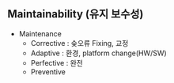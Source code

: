 ## Maintainability (유지 보수성)
- Maintenance
	- Corrective : 숮오류 Fixing, 교정
	- Adaptive : 환경, platform change(HW/SW)
	- Perfective : 완전
	- Preventive